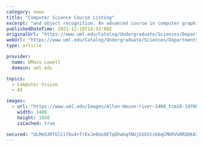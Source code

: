 ```yaml
---
category: news
title: "Computer Science Course Listing"
excerpt: "and object recognition. An advanced course in computer graphics for students familiar with basic issues in computer graphics. Details on hidden line and surface removal. 2D and 3D curve and surface generation, rendering, illumination, and color models ..."
publishedDateTime: 2021-12-19T14:32:00Z
originalUrl: "https://www.uml.edu/Catalog/Undergraduate/Sciences/Departments/Computer-Science/Course-Listing.aspx"
webUrl: "https://www.uml.edu/Catalog/Undergraduate/Sciences/Departments/Computer-Science/Course-Listing.aspx"
type: article

provider:
  name: UMass Lowell
  domain: uml.edu

topics:
  - Computer Vision
  - AI

images:
  - url: "https://www.uml.edu/Images/Allen-House-river-1400_tcm18-197005.jpg?w=x"
    width: 1400
    height: 1050
    isCached: true

secured: "ULMeG3RTGlCifbu4+TrExJe0Uu9ETqQhwGqfNUjGSkStzk6qCMbRVGRRQDk6260UXaUoWId3UD8FRXQB7BVQcUYf7IyGPk1xuGy5IyiZWYYepSFvM58N+hFgBcF8n8cQkbxXG3oFWxm2F+ZwvHgALCpLaKYphewzDsgs4KeXn9/OG6Y/LWVt+PWEA2fyJc2EPVv+jA023D1bU8ciA4Dv7bfue1SJkiz9A+oT2GsimDgOyRct9IdRoMRALlaE5VsCqtl2fcE9cw5AmA4zSnXAanevr37hUxyxHAnANIurCbhNFW7g68BgiiojPGeqFAwhwZaTfOAT+BXsEYskVPWug0qiQm2M7E9t5AdZLwVdECU=;+eoxpHzDpoIkb98+XWlFFg=="
---
```


